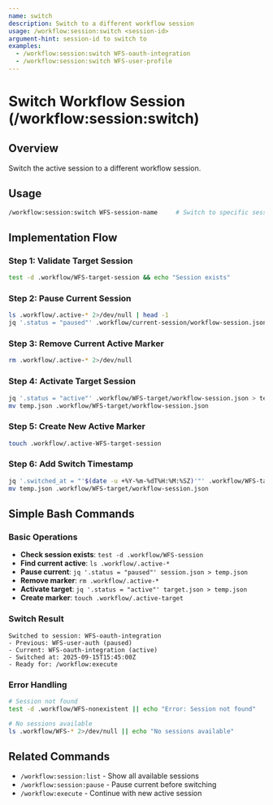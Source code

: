 ```yaml
---
name: switch
description: Switch to a different workflow session
usage: /workflow:session:switch <session-id>
argument-hint: session-id to switch to
examples:
  - /workflow:session:switch WFS-oauth-integration
  - /workflow:session:switch WFS-user-profile
---
```


# Switch Workflow Session (/workflow:session:switch)

## Overview
Switch the active session to a different workflow session.

## Usage
```bash
/workflow:session:switch WFS-session-name     # Switch to specific session
```

## Implementation Flow

### Step 1: Validate Target Session
```bash
test -d .workflow/WFS-target-session && echo "Session exists"
```

### Step 2: Pause Current Session
```bash
ls .workflow/.active-* 2>/dev/null | head -1
jq '.status = "paused"' .workflow/current-session/workflow-session.json > temp.json
```

### Step 3: Remove Current Active Marker
```bash
rm .workflow/.active-* 2>/dev/null
```

### Step 4: Activate Target Session
```bash
jq '.status = "active"' .workflow/WFS-target/workflow-session.json > temp.json
mv temp.json .workflow/WFS-target/workflow-session.json
```

### Step 5: Create New Active Marker
```bash
touch .workflow/.active-WFS-target-session
```

### Step 6: Add Switch Timestamp
```bash
jq '.switched_at = "'$(date -u +%Y-%m-%dT%H:%M:%SZ)'"' .workflow/WFS-target/workflow-session.json > temp.json
mv temp.json .workflow/WFS-target/workflow-session.json
```

## Simple Bash Commands

### Basic Operations
- **Check session exists**: `test -d .workflow/WFS-session`
- **Find current active**: `ls .workflow/.active-*`
- **Pause current**: `jq '.status = "paused"' session.json > temp.json`
- **Remove marker**: `rm .workflow/.active-*`
- **Activate target**: `jq '.status = "active"' target.json > temp.json`
- **Create marker**: `touch .workflow/.active-target`

### Switch Result
```
Switched to session: WFS-oauth-integration
- Previous: WFS-user-auth (paused)
- Current: WFS-oauth-integration (active)
- Switched at: 2025-09-15T15:45:00Z
- Ready for: /workflow:execute
```

### Error Handling
```bash
# Session not found
test -d .workflow/WFS-nonexistent || echo "Error: Session not found"

# No sessions available
ls .workflow/WFS-* 2>/dev/null || echo "No sessions available"
```

## Related Commands
- `/workflow:session:list` - Show all available sessions
- `/workflow:session:pause` - Pause current before switching
- `/workflow:execute` - Continue with new active session